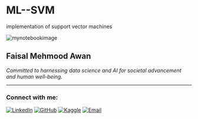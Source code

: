 # ML--SVM
implementation of support vector machines 



![mynotebookimage](https://github.com/FaisalAwa/ML--SVM/assets/96324075/71e4f7eb-a790-497b-8014-383ad7a546ba)

## Faisal Mehmood Awan
*Committed to harnessing data science and AI for societal advancement and human well-being.*

---

### Connect with me:
[![LinkedIn](https://img.shields.io/badge/LinkedIn-blue.svg?style=flat-square&logo=linkedin&logoColor=white&link=Your_LinkedIn_Profile_Link)](https://www.linkedin.com/in/faisal-mehmood-awan-4771a8233/) <!-- Replace Your_LinkedIn_Profile_Link with your LinkedIn profile link -->
[![GitHub](https://img.shields.io/badge/GitHub-black.svg?style=flat-square&logo=github&logoColor=white&link=Your_GitHub_Profile_Link)](https://github.com/FaisalAwa) <!-- Replace Your_GitHub_Profile_Link with your GitHub profile link -->
[![Kaggle](https://img.shields.io/badge/Kaggle-20BEFF.svg?style=flat-square&logo=kaggle&logoColor=white&link=Your_Kaggle_Notebook_Link)](https://www.kaggle.com/malikfaisalawan) <!-- Replace Your_Kaggle_Notebook_Link with your Kaggle notebook link -->
[![Email](https://img.shields.io/badge/Email-D14836?style=flat-square&logo=gmail&logoColor=white&link=mailto:Your_Email)](mailto:Faisal914awan@gmail.com) <!-- Replace Your_Email with your email address -->
